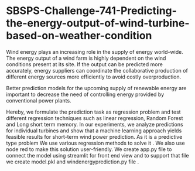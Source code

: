 # SBSPS-Challenge-741-Predicting-the-energy-output-of-wind-turbine-based-on-weather-condition
Wind energy plays an increasing role in the supply of energy world-wide. The energy output of a wind farm is highly dependent on the wind conditions present at its site.
If the output can be predicted more accurately, energy suppliers can coordinate the collaborative production of different energy sources more efficiently to avoid costly
overproduction.

Better prediction models for the upcoming supply of renewable energy are important to decrease the need of controlling energy provided by conventional power plants.

Hereby, we formulate the prediction task as regression problem and test different regression techniques such as linear regression, Random Forest and Long short term memory.
In our experiments, we analyze predictions for individual turbines and show that a machine learning approach yields feasible results for short-term wind power prediction.
As it is a predictive type problem We use various regression methods to solve it .
We also use node red to make this solution user-friendly.
We create app.py file to connect the model using streamlit for front end view and to support that file we create model.pkl and windenergyprediction.py file .
